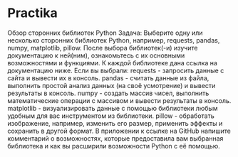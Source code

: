 # Practika
Обзор сторонних библиотек Python
Задача:
Выберите одну или несколько сторонних библиотек Python, например, requests, pandas, numpy, matplotlib, pillow.
После выбора библиотек(-и) изучите документацию к ней(ним), ознакомьтесь с их основными возможностями и функциями. К каждой библиотеке дана ссылка на документацию ниже.
Если вы выбрали:
requests - запросить данные с сайта и вывести их в консоль.
pandas - считать данные из файла, выполнить простой анализ данных (на своё усмотрение) и вывести результаты в консоль.
numpy - создать массив чисел, выполнить математические операции с массивом и вывести результаты в консоль.
matplotlib - визуализировать данные с помощью библиотеки любым удобным для вас инструментом из библиотеки.
pillow - обработать изображение, например, изменить его размер, применить эффекты и сохранить в другой формат.
В приложении к ссылке на GitHub напишите комментарий о возможностях, которые предоставила вам выбранная библиотека и как вы расширили возможности Python с её помощью.
